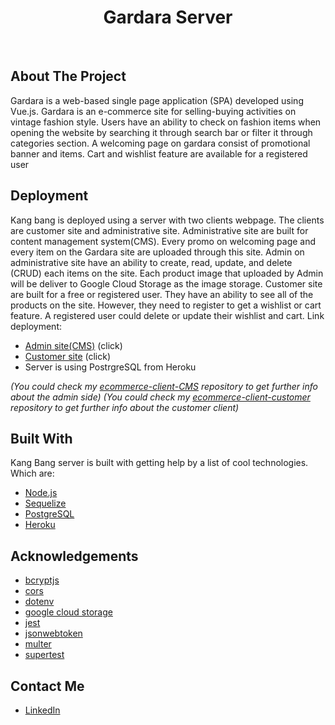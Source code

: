 <h1 align="center">Gardara Server</h1><br>

## About The Project

Gardara is a web-based single page application (SPA) developed using Vue.js. Gardara is an e-commerce site for selling-buying activities on vintage fashion style. Users have an ability to check on fashion items when opening the website by searching it through search bar or filter it through categories section. A welcoming page on gardara consist of promotional banner and items. Cart and wishlist feature are available for a registered user


## Deployment 

Kang bang is deployed using a server with two clients webpage. The clients are customer site and administrative site. Administrative site are built for content management system(CMS). Every promo on welcoming page and every item on the Gardara site are uploaded through this site. Admin on administrative site have an ability to create, read, update, and delete (CRUD) each items on the site. Each product image that uploaded by Admin will be deliver to Google Cloud Storage as the image storage. Customer site are built for a free or registered user. They have an ability to see all of the products on the site. However, they need to register to get a wishlist or cart feature. A registered user could delete or update their wishlist and cart. Link deployment: 
* [Admin site(CMS)](https://gardara-1997.web.app/) (click)
* [Customer site](https://the-gardara.web.app/) (click)
* Server is using PostrgreSQL from Heroku

*(You could check my [ecommerce-client-CMS](https://github.com/gianRVN/ecommerce-client-CMS) repository to get further info about the admin side)*
*(You could check my [ecommerce-client-customer](https://github.com/gianRVN/ecommerce-client-customer) repository to get further info about the customer client)*

## Built With

Kang Bang server is built with getting help by a list of cool technologies. Which are: 
* [Node.js](https://nodejs.org/en/)
* [Sequelize](https://sequelize.org/)
* [PostgreSQL](https://www.postgresql.org/)
* [Heroku](https://heroku.com/)


## Acknowledgements
* [bcryptjs](https://www.npmjs.com/package/bcryptjs)
* [cors](https://www.npmjs.com/package/cors)
* [dotenv](https://www.npmjs.com/package/dotenv)
* [google cloud storage](https://cloud.google.com/storage)
* [jest](https://jestjs.io/)
* [jsonwebtoken](https://www.npmjs.com/package/jsonwebtoken)
* [multer](https://www.npmjs.com/package/multer)
* [supertest](https://www.npmjs.com/package/supertest)


## Contact Me
* [LinkedIn](https://www.linkedin.com/in/gianmarvin/)
